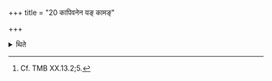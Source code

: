 +++
title = "20 कापिवनेन यङ् कामङ्"

+++

<details><summary>थिते</summary>

20. By means of Kāpivana (Ahīna-sacrifice) (the sacrificer) obtains whatever he desires. He become free from parchedness.[^1]  

[^1]: Cf. TMB XX.13.2;5.  
</details>
